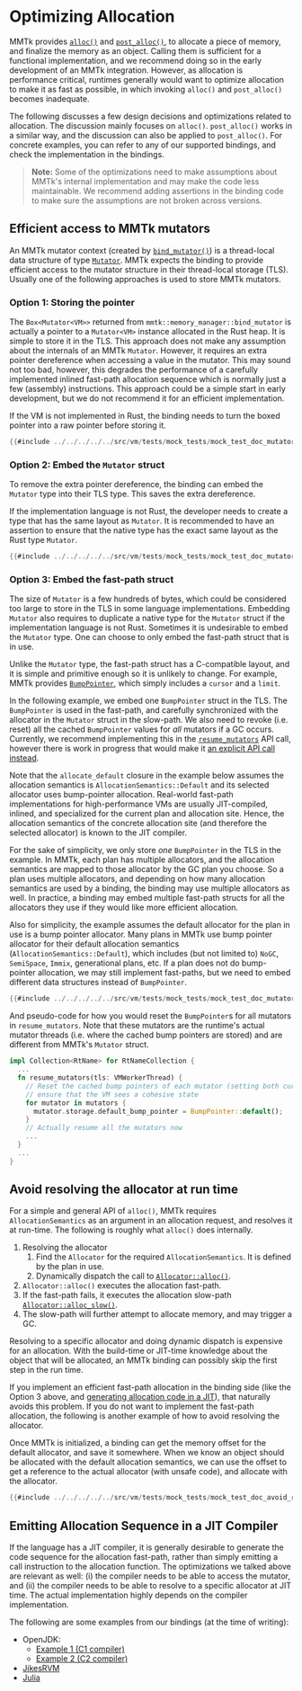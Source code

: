 # Optimizing Allocation

MMTk provides [`alloc()`](https://docs.mmtk.io/api/mmtk/memory_manager/fn.alloc.html)
and [`post_alloc()`](https://docs.mmtk.io/api/mmtk/memory_manager/fn.post_alloc.html), to allocate a piece of memory, and
finalize the memory as an object. Calling them is sufficient for a functional implementation, and we recommend doing
so in the early development of an MMTk integration. However, as allocation is performance critical, runtimes generally would want to
optimize allocation to make it as fast as possible, in which invoking `alloc()` and `post_alloc()` becomes inadequate.

The following discusses a few design decisions and optimizations related to allocation. The discussion mainly focuses on `alloc()`.
`post_alloc()` works in a similar way, and the discussion can also be applied to `post_alloc()`.
For concrete examples, you can refer to any of our supported bindings, and check the implementation in the bindings.

> **Note:** Some of the optimizations need to make assumptions about MMTk's internal implementation and may make the code less maintainable.
We recommend adding assertions in the binding code to make sure the assumptions are not broken across versions.

## Efficient access to MMTk mutators

An MMTk mutator context (created by [`bind_mutator()`](https://docs.mmtk.io/api/mmtk/memory_manager/fn.bind_mutator.html)) is a thread-local data structure
of type [`Mutator`](https://docs.mmtk.io/api/mmtk/plan/struct.Mutator.html).
MMTk expects the binding to provide efficient access to the mutator structure in their thread-local storage (TLS).
Usually one of the following approaches is used to store MMTk mutators.

### Option 1: Storing the pointer

The `Box<Mutator<VM>>` returned from `mmtk::memory_manager::bind_mutator` is actually a pointer to
a `Mutator<VM>` instance allocated in the Rust heap. It is simple to store it in the TLS.
This approach does not make any assumption about the internals of an MMTk `Mutator`. However, it requires an extra pointer dereference
when accessing a value in the mutator. This may sound not too bad, however, this degrades the performance of
a carefully implemented inlined fast-path allocation sequence which is normally just a few (assembly) instructions.
This approach could be a simple start in early development, but we do not recommend it for an efficient implementation.

If the VM is not implemented in Rust,
the binding needs to turn the boxed pointer into a raw pointer before storing it.

```rust
{{#include ../../../../../src/vm/tests/mock_tests/mock_test_doc_mutator_storage.rs:mutator_storage_boxed_pointer}}
```

### Option 2: Embed the `Mutator` struct

To remove the extra pointer dereference, the binding can embed the `Mutator` type into their TLS type. This saves the extra dereference.

If the implementation language is not Rust, the developer needs to create a type that has the same layout as `Mutator`. It is recommended to
have an assertion to ensure that the native type has the exact same layout as the Rust type `Mutator`.

```rust
{{#include ../../../../../src/vm/tests/mock_tests/mock_test_doc_mutator_storage.rs:mutator_storage_embed_mutator_struct}}
```

### Option 3: Embed the fast-path struct

The size of `Mutator` is a few hundreds of bytes, which could be considered too large to store in the TLS in some language implementations.
Embedding `Mutator` also requires to duplicate a native type for the `Mutator` struct if the implementation language is not Rust.
Sometimes it is undesirable to embed the `Mutator` type. One can choose to only embed the fast-path struct that is in use.

Unlike the `Mutator` type, the fast-path struct has a C-compatible layout, and it is simple and primitive enough
so it is unlikely to change. For example, MMTk provides [`BumpPointer`](https://docs.mmtk.io/api/mmtk/util/alloc/struct.BumpPointer.html),
which simply includes a `cursor` and a `limit`.

In the following example, we embed one `BumpPointer` struct in the TLS.
The `BumpPointer` is used in the fast-path, and carefully synchronized with the allocator in the `Mutator` struct in the slow-path. We also need to revoke (i.e. reset) all the cached `BumpPointer` values for *all* mutators if a GC occurs. Currently, we recommend implementing this in the [`resume_mutators`](https://docs.mmtk.io/api/mmtk/vm/trait.Collection.html#tymethod.resume_mutators) API call, however there is work in progress that would make it [an explicit API call instead](https://github.com/mmtk/mmtk-core/issues/1017).

Note that the `allocate_default` closure in the example below assumes the allocation semantics is `AllocationSemantics::Default`
and its selected allocator uses bump-pointer allocation.
Real-world fast-path implementations for high-performance VMs are usually JIT-compiled, inlined, and specialized for the current plan
and allocation site. Hence, the allocation semantics of the concrete allocation site (and therefore the selected allocator) is known to the JIT compiler.

For the sake of simplicity, we only store _one_ `BumpPointer` in the TLS in the example.
In MMTk, each plan has multiple allocators, and the allocation semantics are mapped
to those allocator by the GC plan you choose. So a plan uses multiple allocators, and
depending on how many allocation semantics are used by a binding, the binding may use multiple allocators as well.
In practice, a binding may embed multiple fast-path structs for all the allocators they use if they would like
more efficient allocation.

Also for simplicity, the example assumes the default allocator for the plan in use is a bump pointer allocator.
Many plans in MMTk use bump pointer allocator for their default allocation semantics (`AllocationSemantics::Default`),
which includes (but not limited to) `NoGC`, `SemiSpace`, `Immix`, generational plans, etc.
If a plan does not do bump-pointer allocation, we may still implement fast-paths, but we need to embed different data structures instead of `BumpPointer`.

```rust
{{#include ../../../../../src/vm/tests/mock_tests/mock_test_doc_mutator_storage.rs:mutator_storage_embed_fast-path_struct}}
```

And pseudo-code for how you would reset the `BumpPointer`s for all mutators in `resume_mutators`. Note that these mutators are the runtime's actual mutator threads (i.e. where the cached bump pointers are stored) and are different from MMTk's `Mutator` struct.
```rust
impl Collection<RtName> for RtNameCollection {
  ...
  fn resume_mutators(tls: VMWorkerThread) {
    // Reset the cached bump pointers of each mutator (setting both cursor and limit to 0) after a GC to
    // ensure that the VM sees a cohesive state
    for mutator in mutators {
      mutator.storage.default_bump_pointer = BumpPointer::default();
    }
    // Actually resume all the mutators now
    ...
  }
  ...
}
```

## Avoid resolving the allocator at run time

For a simple and general API of `alloc()`, MMTk requires `AllocationSemantics` as an argument in an allocation request, and resolves it at run-time.
The following is roughly what `alloc()` does internally.

1. Resolving the allocator
    1. Find the `Allocator` for the required `AllocationSemantics`. It is defined by the plan in use.
    2. Dynamically dispatch the call to [`Allocator::alloc()`](https://docs.mmtk.io/api/mmtk/util/alloc/trait.Allocator.html#tymethod.alloc).
2. `Allocator::alloc()` executes the allocation fast-path.
3. If the fast-path fails, it executes the allocation slow-path [`Allocator::alloc_slow()`](https://docs.mmtk.io/api/mmtk/util/alloc/trait.Allocator.html#method.alloc_slow).
4. The slow-path will further attempt to allocate memory, and may trigger a GC.

Resolving to a specific allocator and doing dynamic dispatch is expensive for an allocation.
With the build-time or JIT-time knowledge about the object that will be allocated, an MMTk binding can possibly skip the first step in the run time.

If you implement an efficient fast-path allocation in the binding side (like the Option 3 above, and [generating allocation code in a JIT](#emitting-allocation-sequence-in-a-jit-compiler)),
that naturally avoids this problem. If you do not want to implement the fast-path allocation, the following is another example of how to avoid resolving the allocator.

Once MMTk is initialized, a binding can get the memory offset for the default allocator, and save it somewhere. When we know an object should be allocated
with the default allocation semantics, we can use the offset to get a reference to the actual allocator (with unsafe code), and allocate with the allocator.

```rust
{{#include ../../../../../src/vm/tests/mock_tests/mock_test_doc_avoid_resolving_allocator.rs:avoid_resolving_allocator}}
```

## Emitting Allocation Sequence in a JIT Compiler

If the language has a JIT compiler, it is generally desirable to generate the code sequence for the allocation fast-path, rather
than simply emitting a call instruction to the allocation function. The optimizations we talked above are relevant as well: (i)
the compiler needs to be able to access the mutator, and (ii) the compiler needs to be able to resolve to a specific allocator at
JIT time. The actual implementation highly depends on the compiler implementation.

The following are some examples from our bindings (at the time of writing):
* OpenJDK:
  * [Example 1 (C1 compiler)](https://github.com/mmtk/mmtk-openjdk/blob/9ab13ae3ac9c68c5f694cdd527a63ca909e27b15/openjdk/mmtkBarrierSetAssembler_x86.cpp#L38)
  * [Example 2 (C2 compiler)](https://github.com/mmtk/mmtk-openjdk/blob/9ab13ae3ac9c68c5f694cdd527a63ca909e27b15/openjdk/mmtkBarrierSetC2.cpp#L45)
* [JikesRVM](https://github.com/mmtk/mmtk-jikesrvm/blob/fbfb91adafd9e9b3f45bd6a4b32c845a5d48d20b/jikesrvm/rvm/src/org/jikesrvm/mm/mminterface/MMTkMutatorContext.java#L377)
* [Julia](https://github.com/mmtk/julia/blob/5c406d9bb20d76e2298a6101f171cfac491f651c/src/llvm-final-gc-lowering.cpp#L267)
